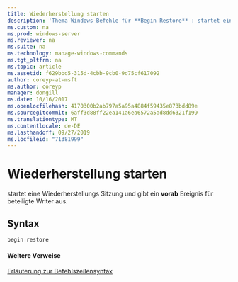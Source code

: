```yaml
---
title: Wiederherstellung starten
description: 'Thema Windows-Befehle für **Begin Restore** : startet eine Wiederherstellungs Sitzung und gibt für beteiligte Writer ein **vorab** Ereignis aus.'
ms.custom: na
ms.prod: windows-server
ms.reviewer: na
ms.suite: na
ms.technology: manage-windows-commands
ms.tgt_pltfrm: na
ms.topic: article
ms.assetid: f629bbd5-315d-4cbb-9cb0-9d75cf617092
author: coreyp-at-msft
ms.author: coreyp
manager: dongill
ms.date: 10/16/2017
ms.openlocfilehash: 4170300b2ab797a5a95a4884f59435e873bdd89e
ms.sourcegitcommit: 6aff3d88ff22ea141a6ea6572a5ad8dd6321f199
ms.translationtype: MT
ms.contentlocale: de-DE
ms.lasthandoff: 09/27/2019
ms.locfileid: "71381999"
---
```

# <a name="begin-restore"></a>Wiederherstellung starten



startet eine Wiederherstellungs Sitzung und gibt ein **vorab** Ereignis für beteiligte Writer aus.

## <a name="syntax"></a>Syntax

```
begin restore
```

#### <a name="additional-references"></a>Weitere Verweise

[Erläuterung zur Befehlszeilensyntax](command-line-syntax-key.md)
